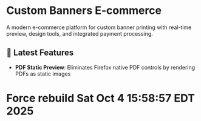 # Custom Banners E-commerce

A modern e-commerce platform for custom banner printing with real-time preview, design tools, and integrated payment processing.

## 🎯 Latest Features
- **PDF Static Preview**: Eliminates Firefox native PDF controls by rendering PDFs as static images
# Force rebuild Sat Oct  4 15:58:57 EDT 2025

